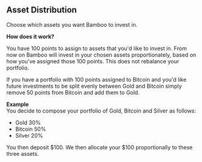 ## Asset Distribution

Choose which assets you want Bamboo to invest in.

**How does it work?**

You have 100 points to assign to assets that you'd like to invest in. From now on Bamboo will invest in your chosen assets proportionately, based on how you’ve assigned those 100 points. This does not rebalance your portfolio.


If you have a portfolio with 100 points assigned to Bitcoin and you'd like future investments to be split evenly between Gold and Bitcoin simply remove 50 points from Bitcoin and add them to Gold.

**Example**  
You decide to compose your portfolio of Gold, Bitcoin and Silver as follows:
- Gold 30%
- Bitcoin 50%
- Silver 20%

You then deposit $100. We then allocate your $100 proportionally to these three assets.
